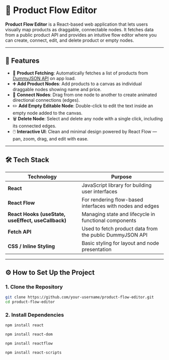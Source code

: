 # 🧩 Product Flow Editor

**Product Flow Editor** is a React-based web application that lets users visually map products as draggable, connectable nodes. It fetches data from a public product API and provides an intuitive flow editor where you can create, connect, edit, and delete product or empty nodes.

---

## 🚀 Features

- 🔄 **Product Fetching**: Automatically fetches a list of products from [DummyJSON API](https://dummyjson.com/products) on app load.
- ➕ **Add Product Nodes**: Add products to a canvas as individual draggable nodes showing name and price.
- 🔗 **Connect Nodes**: Drag from one node to another to create animated directional connections (edges).
- ✏️ **Add Empty Editable Node**: Double-click to edit the text inside an empty node added to the canvas.
- 🗑️ **Delete Node**: Select and delete any node with a single click, including its connected edges.
- 🖱️ **Interactive UI**: Clean and minimal design powered by React Flow — pan, zoom, drag, and edit with ease.

---

## 🛠️ Tech Stack

| Technology    | Purpose |
| ------------- | ------- |
| **React**     | JavaScript library for building user interfaces |
| **React Flow** | For rendering flow-based interfaces with nodes and edges |
| **React Hooks (useState, useEffect, useCallback)** | Managing state and lifecycle in functional components |
| **Fetch API** | Used to fetch product data from the public DummyJSON API |
| **CSS / Inline Styling** | Basic styling for layout and node presentation |

---

## ⚙️ How to Set Up the Project

### 1. Clone the Repository

```bash
git clone https://github.com/your-username/product-flow-editor.git
cd product-flow-editor
```

### 2. Install Dependencies

```bash
npm install react
```
```bash
npm install react-dom
```
```bash
npm install reactflow
```
```bash
npm install react-scripts
```
























